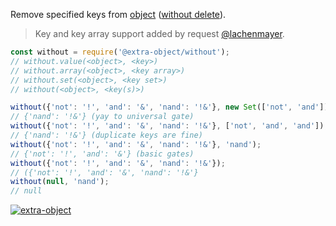 Remove specified keys from [object] &#40;[without delete]&#41;.
> Key and key array support added by request [@lachenmayer].

```javascript
const without = require('@extra-object/without');
// without.value(<object>, <key>)
// without.array(<object>, <key array>)
// without.set(<object>, <key set>)
// without(<object>, <key(s)>)

without({'not': '!', 'and': '&', 'nand': '!&'}, new Set(['not', 'and']));
// {'nand': '!&'} (yay to universal gate)
without({'not': '!', 'and': '&', 'nand': '!&'}, ['not', 'and', 'and']);
// {'nand': '!&'} (duplicate keys are fine)
without({'not': '!', 'and': '&', 'nand': '!&'}, 'nand');
// {'not': '!', 'and': '&'} (basic gates)
without({'not': '!', 'and': '&', 'nand': '!&'});
// ({'not': '!', 'and': '&', 'nand': '!&'}
without(null, 'nand');
// null
```


[![extra-object](https://i.imgur.com/yFUJ4GM.jpg)](https://www.npmjs.com/package/extra-object)

[object]: https://developer.mozilla.org/en-US/docs/Web/JavaScript/Guide/Working_with_Objects
[without delete]: https://jsperf.com/object-remove-keys
[@lachenmayer]: https://www.npmjs.com/~lachenmayer
